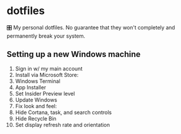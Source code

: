 # dotfiles
🎛 My personal dotfiles. No guarantee that they won't completely and permanently break your system.

## Setting up a new Windows machine

1. Sign in w/ my main account
2. Install via Microsoft Store:
  1. Windows Terminal
  2. App Installer
3. Set Insider Preview level
4. Update Windows
5. Fix look and feel:
  1. Hide Cortana, task, and search controls
  2. Hide Recycle Bin
  3. Set display refresh rate and orientation
